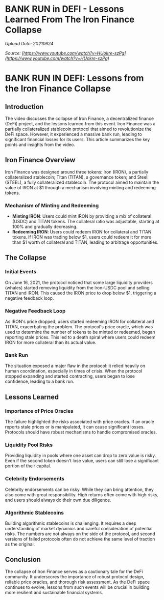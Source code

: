 # BANK RUN in DEFI - Lessons Learned From The Iron Finance Collapse

*Upload Date: 20210624*

*Source: [https://www.youtube.com/watch?v=HUokre-szPg](https://www.youtube.com/watch?v=HUokre-szPg)*

# BANK RUN IN DEFI: Lessons from the Iron Finance Collapse

## Introduction

The video discusses the collapse of Iron Finance, a decentralized finance (DeFi) project, and the lessons learned from this event. Iron Finance was a partially collateralized stablecoin protocol that aimed to revolutionize the DeFi space. However, it experienced a massive bank run, leading to significant financial losses for its users. This article summarizes the key points and insights from the video.

## Iron Finance Overview

Iron Finance was designed around three tokens: Iron (IRON), a partially collateralized stablecoin; Titan (TITAN), a governance token; and Steel (STEEL), a fully collateralized stablecoin. The protocol aimed to maintain the value of IRON at $1 through a mechanism involving minting and redeeming tokens.

### Mechanism of Minting and Redeeming

- **Minting IRON**: Users could mint IRON by providing a mix of collateral (USDC) and TITAN tokens. The collateral ratio was adjustable, starting at 100% and gradually decreasing.
- **Redeeming IRON**: Users could redeem IRON for collateral and TITAN tokens. If IRON was trading below $1, users could redeem it for more than $1 worth of collateral and TITAN, leading to arbitrage opportunities.

## The Collapse

### Initial Events

On June 16, 2021, the protocol noticed that some large liquidity providers (whales) started removing liquidity from the Iron-USDC pool and selling TITAN and IRON. This caused the IRON price to drop below $1, triggering a negative feedback loop.

### Negative Feedback Loop

As IRON's price dropped, users started redeeming IRON for collateral and TITAN, exacerbating the problem. The protocol's price oracle, which was used to determine the number of tokens to be minted or redeemed, began reporting stale prices. This led to a death spiral where users could redeem IRON for more collateral than its actual value.

### Bank Run

The situation exposed a major flaw in the protocol: it relied heavily on human coordination, especially in times of crisis. When the protocol stopped expanding and started contracting, users began to lose confidence, leading to a bank run.

## Lessons Learned

### Importance of Price Oracles

The failure highlighted the risks associated with price oracles. If an oracle reports stale prices or is manipulated, it can cause significant losses. Protocols should have robust mechanisms to handle compromised oracles.

### Liquidity Pool Risks

Providing liquidity in pools where one asset can drop to zero value is risky. Even if the second token doesn't lose value, users can still lose a significant portion of their capital.

### Celebrity Endorsements

Celebrity endorsements can be risky. While they can bring attention, they also come with great responsibility. High returns often come with high risks, and users should always do their own due diligence.

### Algorithmic Stablecoins

Building algorithmic stablecoins is challenging. It requires a deep understanding of market dynamics and careful consideration of potential risks. The numbers are not always on the side of the protocol, and second versions of failed protocols often do not achieve the same level of traction as the original.

## Conclusion

The collapse of Iron Finance serves as a cautionary tale for the DeFi community. It underscores the importance of robust protocol design, reliable price oracles, and thorough risk assessment. As the DeFi space continues to evolve, lessons from such events will be crucial in building more resilient and sustainable financial systems.